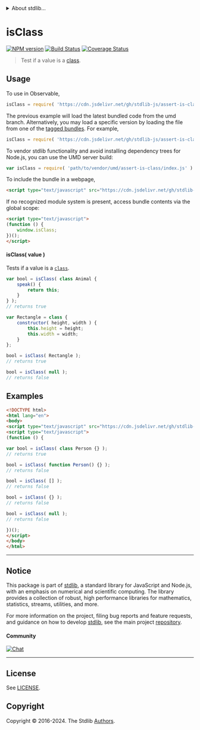 <!--

@license Apache-2.0

Copyright (c) 2021 The Stdlib Authors.

Licensed under the Apache License, Version 2.0 (the "License");
you may not use this file except in compliance with the License.
You may obtain a copy of the License at

   http://www.apache.org/licenses/LICENSE-2.0

Unless required by applicable law or agreed to in writing, software
distributed under the License is distributed on an "AS IS" BASIS,
WITHOUT WARRANTIES OR CONDITIONS OF ANY KIND, either express or implied.
See the License for the specific language governing permissions and
limitations under the License.

-->


<details>
  <summary>
    About stdlib...
  </summary>
  <p>We believe in a future in which the web is a preferred environment for numerical computation. To help realize this future, we've built stdlib. stdlib is a standard library, with an emphasis on numerical and scientific computation, written in JavaScript (and C) for execution in browsers and in Node.js.</p>
  <p>The library is fully decomposable, being architected in such a way that you can swap out and mix and match APIs and functionality to cater to your exact preferences and use cases.</p>
  <p>When you use stdlib, you can be absolutely certain that you are using the most thorough, rigorous, well-written, studied, documented, tested, measured, and high-quality code out there.</p>
  <p>To join us in bringing numerical computing to the web, get started by checking us out on <a href="https://github.com/stdlib-js/stdlib">GitHub</a>, and please consider <a href="https://opencollective.com/stdlib">financially supporting stdlib</a>. We greatly appreciate your continued support!</p>
</details>

# isClass

[![NPM version][npm-image]][npm-url] [![Build Status][test-image]][test-url] [![Coverage Status][coverage-image]][coverage-url] <!-- [![dependencies][dependencies-image]][dependencies-url] -->

> Test if a value is a [class][mdn-class].



<section class="usage">

## Usage

To use in Observable,

```javascript
isClass = require( 'https://cdn.jsdelivr.net/gh/stdlib-js/assert-is-class@umd/browser.js' )
```
The previous example will load the latest bundled code from the umd branch. Alternatively, you may load a specific version by loading the file from one of the [tagged bundles](https://github.com/stdlib-js/assert-is-class/tags). For example,

```javascript
isClass = require( 'https://cdn.jsdelivr.net/gh/stdlib-js/assert-is-class@v0.2.2-umd/browser.js' )
```

To vendor stdlib functionality and avoid installing dependency trees for Node.js, you can use the UMD server build:

```javascript
var isClass = require( 'path/to/vendor/umd/assert-is-class/index.js' )
```

To include the bundle in a webpage,

```html
<script type="text/javascript" src="https://cdn.jsdelivr.net/gh/stdlib-js/assert-is-class@umd/browser.js"></script>
```

If no recognized module system is present, access bundle contents via the global scope:

```html
<script type="text/javascript">
(function () {
    window.isClass;
})();
</script>
```

#### isClass( value )

Tests if a value is a [`class`][mdn-class].

<!-- eslint-disable max-classes-per-file, no-restricted-syntax, node/no-unsupported-features/es-syntax  -->

```javascript
var bool = isClass( class Animal {
    speak() {
        return this;
    }
} );
// returns true

var Rectangle = class {
    constructor( height, width ) {
        this.height = height;
        this.width = width;
    }
};

bool = isClass( Rectangle );
// returns true

bool = isClass( null );
// returns false
```

</section>

<!-- /.usage -->

<section class="examples">

## Examples

<!-- eslint no-undef: "error" -->

<!-- eslint-disable no-restricted-syntax, no-empty-function, node/no-unsupported-features/es-syntax -->

```html
<!DOCTYPE html>
<html lang="en">
<body>
<script type="text/javascript" src="https://cdn.jsdelivr.net/gh/stdlib-js/assert-is-class@umd/browser.js"></script>
<script type="text/javascript">
(function () {

var bool = isClass( class Person {} );
// returns true

bool = isClass( function Person() {} );
// returns false

bool = isClass( [] );
// returns false

bool = isClass( {} );
// returns false

bool = isClass( null );
// returns false

})();
</script>
</body>
</html>
```

</section>

<!-- /.examples -->

<!-- Section for related `stdlib` packages. Do not manually edit this section, as it is automatically populated. -->

<section class="related">

</section>

<!-- /.related -->

<!-- Section for all links. Make sure to keep an empty line after the `section` element and another before the `/section` close. -->


<section class="main-repo" >

* * *

## Notice

This package is part of [stdlib][stdlib], a standard library for JavaScript and Node.js, with an emphasis on numerical and scientific computing. The library provides a collection of robust, high performance libraries for mathematics, statistics, streams, utilities, and more.

For more information on the project, filing bug reports and feature requests, and guidance on how to develop [stdlib][stdlib], see the main project [repository][stdlib].

#### Community

[![Chat][chat-image]][chat-url]

---

## License

See [LICENSE][stdlib-license].


## Copyright

Copyright &copy; 2016-2024. The Stdlib [Authors][stdlib-authors].

</section>

<!-- /.stdlib -->

<!-- Section for all links. Make sure to keep an empty line after the `section` element and another before the `/section` close. -->

<section class="links">

[npm-image]: http://img.shields.io/npm/v/@stdlib/assert-is-class.svg
[npm-url]: https://npmjs.org/package/@stdlib/assert-is-class

[test-image]: https://github.com/stdlib-js/assert-is-class/actions/workflows/test.yml/badge.svg?branch=v0.2.2
[test-url]: https://github.com/stdlib-js/assert-is-class/actions/workflows/test.yml?query=branch:v0.2.2

[coverage-image]: https://img.shields.io/codecov/c/github/stdlib-js/assert-is-class/main.svg
[coverage-url]: https://codecov.io/github/stdlib-js/assert-is-class?branch=main

<!--

[dependencies-image]: https://img.shields.io/david/stdlib-js/assert-is-class.svg
[dependencies-url]: https://david-dm.org/stdlib-js/assert-is-class/main

-->

[chat-image]: https://img.shields.io/gitter/room/stdlib-js/stdlib.svg
[chat-url]: https://app.gitter.im/#/room/#stdlib-js_stdlib:gitter.im

[stdlib]: https://github.com/stdlib-js/stdlib

[stdlib-authors]: https://github.com/stdlib-js/stdlib/graphs/contributors

[umd]: https://github.com/umdjs/umd
[es-module]: https://developer.mozilla.org/en-US/docs/Web/JavaScript/Guide/Modules

[deno-url]: https://github.com/stdlib-js/assert-is-class/tree/deno
[deno-readme]: https://github.com/stdlib-js/assert-is-class/blob/deno/README.md
[umd-url]: https://github.com/stdlib-js/assert-is-class/tree/umd
[umd-readme]: https://github.com/stdlib-js/assert-is-class/blob/umd/README.md
[esm-url]: https://github.com/stdlib-js/assert-is-class/tree/esm
[esm-readme]: https://github.com/stdlib-js/assert-is-class/blob/esm/README.md
[branches-url]: https://github.com/stdlib-js/assert-is-class/blob/main/branches.md

[stdlib-license]: https://raw.githubusercontent.com/stdlib-js/assert-is-class/main/LICENSE

[mdn-class]: https://developer.mozilla.org/en-US/docs/Web/JavaScript/Reference/Classes

</section>

<!-- /.links -->
